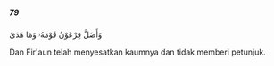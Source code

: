 ##### 79

<span class="ayah">وَأَضَلَّ فِرْعَوْنُ قَوْمَهُۥ وَمَا هَدَىٰ</span>

<span class="ayah_translation">Dan Fir'aun telah menyesatkan kaumnya dan tidak memberi petunjuk.</span>
